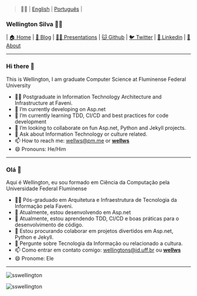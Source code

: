> 🧐💬 | [English](#hi-there-) | [Português](#ol%C3%A1-) | 

### Wellington Silva 🧔🖖
<!-- nav -->
| [🏠 Home](https://sswellington.github.io/)
| [📝 Blog](https://sswellington.github.io/blog/)
| [👨‍🏫 Presentations](https://github.com/sswellington/presentations)
| [🐱 Github](https://github.com/sswellington)
| [🐦 Twitter](https://twitter.com/__wellws__)
| [💼 Linkedin](https://www.linkedin.com/in/sswellington/)
| [🤵 About](https://sswellington.github.io/about/)


---

### Hi there 👋
This is Wellington, I am graduate Computer Science at Fluminense Federal University

- 👨‍🎓 Postgraduate in Information Technology Architecture and Infrastructure at Faveni.
- 🔭 I’m currently developing on Asp.net 
- 🌱 I’m currently learning TDD, CI/CD and best practices for code development
- 👯 I’m looking to collaborate on fun Asp.net, Python and Jekyll projects.
- 💬 Ask about Information Technology or culture related.
- 📫 How to reach me: wellws@pm.me or [__wellws__](twitter.com/__wellws__)
- 😄 Pronouns: He/Him

---

### Olá 👋

Aqui é Wellington, eu sou formado em Ciência da Computação pela Universidade Federal Fluminense

- 👨‍🎓 Pós-graduado em Arquitetura e Infraestrutura de Tecnologia da Informação pela Faveni. 
- 🔭 Atualmente, estou desenvolvendo em Asp.net
- 🌱 Atualmente, estou aprendendo TDD, CI/CD e boas práticas para o desenvolvimento de código.
- 👯 Estou procurando colaborar em projetos divertidos em Asp.net, Python e Jekyll.
- 💬 Pergunte sobre Tecnologia da Informação ou relacionado a cultura.
- 📫 Como entrar em contato comigo: wellingtons@id.uff.br ou [__wellws__](twitter.com/__wellws__)
- 😄 Pronome: Ele

---

<p align="left"> <img src="https://komarev.com/ghpvc/?username=sswellington" alt="sswellington" /> </p>
<img src="https://github-readme-stats.vercel.app/api?username=sswellington&show_icons=true" alt="sswellington" />
